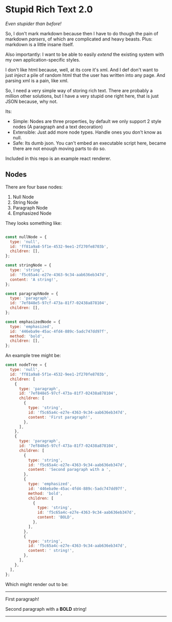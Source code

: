 # Stupid Rich Text 2.0
_Even stupider than before!_

So, I don't mark markdown because then I have to do though the pain of markdown _parsers_, of which are complicated and heavy beasts. Plus: markdown is a little insane itself.

Also importantly: I want to be able to easily _extend_ the existing system with my own application-specific styles.

I don't like html because, well, at its core it's xml. And I def don't want to just _inject_ a pile of random html that the user has written into any page. And parsing xml is a pain, like xml.

So, I need a very simple way of storing rich text. There are probably a million other solutions, but I have a very stupid one right here, that is just JSON because, why not.

Its:
 - Simple: Nodes are three properties, by default we only support 2 style nodes (A paragraph and a text decoration)
 - Extensible: Just add more node types. Handle ones you don't know as null.
 - Safe: Its dumb json. You can't embed an executable script here, became there are not enough moving parts to do so.

 Included in this repo is an example react renderer.

 ## Nodes

 There are four base nodes:
  1. Null Node
  2. String Node
  3. Paragraph Node
  4. Emphasized Node

They looks something like:
```javascript

const nullNode = {
  type: 'null',
  id: 'ff81a9a8-5f1e-4532-9ee1-2f270fe8703b',
  children: [],
};

const stringNode = {
  type: 'string',
  id: 'f5c65a4c-e27e-4363-9c34-aab636eb347d',
  content: 'A string!',
};

const paragraphNode = {
  type: 'paragraph',
  id: '7ef848e5-97cf-473a-81f7-02438a878104',
  children: [],
};

const emphasizedNode = {
  type: 'emphasized',
  id: '446eba9e-45ac-4fd4-889c-5adc747dd97f',
  method: 'bold',
  children: [],
};

```

An example tree might be:

```javascript
const nodeTree = {
  type: 'null',
  id: 'ff81a9a8-5f1e-4532-9ee1-2f270fe8703b',
  children: [
    {
      type: 'paragraph',
      id: '7ef848e5-97cf-473a-81f7-02438a878104',
      children: [
        {
          type: 'string',
          id: 'f5c65a4c-e27e-4363-9c34-aab636eb347d',
          content: 'First paragraph!',
        },
      ],
    },
    {
      type: 'paragraph',
      id: '7ef848e5-97cf-473a-81f7-02438a878104',
      children: [
        {
          type: 'string',
          id: 'f5c65a4c-e27e-4363-9c34-aab636eb347d',
          content: 'Second paragraph with a ',
        },
        {
          type: 'emphasized',
          id: '446eba9e-45ac-4fd4-889c-5adc747dd97f',
          method: 'bold',
          children: [
            {
              type: 'string',
              id: 'f5c65a4c-e27e-4363-9c34-aab636eb347d',
              content: 'BOLD',
            },
          ],
        },
        {
          type: 'string',
          id: 'f5c65a4c-e27e-4363-9c34-aab636eb347d',
          content: ' string!',
        },
      ],
    },
  ],
};

```

Which might render out to be:

---

First paragraph!

Second paragraph with a **BOLD** string!

---